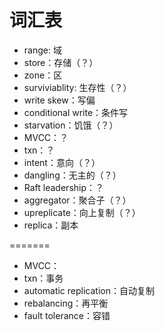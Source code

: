 # 词汇表

- range: 域
- store：存储（？）
- zone：区
- surviviablity: 生存性（？）
- write skew：写偏
- conditional write：条件写
- starvation：饥饿（？）
- MVCC：？
- txn：？
- intent：意向（？）
- dangling：无主的（？）
- Raft leadership：？
- aggregator：聚合子（？）
- upreplicate：向上复制（？）
- replica：副本

=======
- MVCC：
- txn：事务
- automatic replication：自动复制
- rebalancing：再平衡
- fault tolerance：容错

